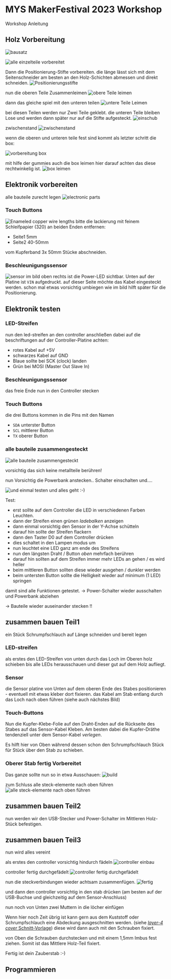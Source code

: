 # MYS MakerFestival 2023 Workshop

Workshop Anleitung

## Holz Vorbereitung

![bausatz](<./01 prepare wood/20230914_130242.jpg>)

![alle einzelteile vorbereitet](<./01 prepare wood/20230914_131258.jpg>)

Dann die Positionierung-Stifte vorbereiten.
die länge lässt sich mit dem Seitenschneider am besten an den Holz-Schichten abmessen und direkt schneiden.
![Positionierungsstifte](<./01 prepare wood/20230914_131637.jpg>)

nun die oberen Teile Zusammenleimen
![obere Teile leimen](<./01 prepare wood/20230914_132415.jpg>)

dann das gleiche spiel mit den unteren teilen
![untere Teile Leimen](<./01 prepare wood/20230914_132658.jpg>)

bei diesen Teilen werden nur Zwei Teile geklebt.
die unteren Teile bleiben Lose und werden dann später nur auf die Stifte aufgesteckt.
![einschub](<./01 prepare wood/20230914_132841.jpg>)

zwischenstand
![zwischenstand](<./01 prepare wood/20230914_133349.jpg>)

wenn die oberen und unteren teile fest sind kommt als letzter schritt die box:

![vorbereitung box](<./01 prepare wood/20230914_133451.jpg>)

mit hilfe der gummies auch die box leimen
hier darauf achten das diese rechtwinkelig ist.
![box leimen](<./01 prepare wood/20230914_133952.jpg>)

## Elektronik vorbereiten

<!-- LED-Streifen
![LED-Streifen](<pictures/03 test electronics/20230913_132513_HDR.jpg>)
Controller
![Controller](<pictures/03 test electronics/20230916_224711.jpg>)
adapter
![adapter](<pictures/03 test electronics/20230917_012738.jpg>) -->

alle bauteile zurecht legen
![electronic parts](<./03 test electronics/20230922_181443.jpg>)

### Touch Buttons

![Enameled copper wire lengths](<./02 solder electronics/20230915_122823_mod.png>)
bitte die lackierung mit feinem Schleifpapier (320) an beiden Enden entfernen:

-   Seite1 5mm
-   Seite2 40-50mm

vom Kupferband 3x 50mm Stücke abschneiden.
### Beschleunigungssensor

![sensor](<./03 test electronics/20230923_001833.jpg>)
im bild oben rechts ist die Power-LED sichtbar.
Unten auf der Platine ist `VIN` aufgedruckt.
auf dieser Seite möchte das Kabel eingesteckt werden.
schon mal etwas vorsichtig umbiegen wie im bild hilft später für die Positionierung.
## Elektronik testen

### LED-Streifen

nun den led-streifen an den controller anschließen
dabei auf die beschriftungen auf der Controller-Platine achten:

-   rotes Kabel auf +5V
-   schwarzes Kabel auf GND
-   Blaue sollte bei SCK (clock) landen
-   Grün bei MOSI (Master Out Slave In)

### Beschleunigungssensor

das freie Ende nun in den Controller stecken

### Touch Buttons
die drei Buttons kommen in die Pins mit den Namen 
- `SDA` unterster Button
- `SCL` mittlerer Button
- `TX`  oberer Button

### alle bauteile zusammengesteckt
![alle bauteile zusammengesteckt](<./03 test electronics/20230923_011729.jpg>) 

vorsichtig das sich keine metallteile berühren!

nun Vorsichtig die Powerbank anstecken..
Schalter einschalten
und....

![und einmal testen](<./03 test electronics/20230923_011821.jpg>)
und alles geht :-)

Test: 
- erst sollte auf dem Controller die LED in verschiedenen Farben Leuchten.
- dann der Streifen einen grünen *ladebalken* anzeigen
- dann einmal vorsichtig den Sensor in der Y-Achse schütteln
- darauf hin sollte der Streifen flackern
- dann den Taster D0 auf dem Controller drücken
- dies schaltet in den Lampen modus um
- nun leuchtet eine LED ganz am ende des Streifens
- nun den längsten Draht / Button *oben* mehrfach berühren
- darauf hin sollten auf dem Streifen immer mehr LEDs an gehen / es wird heller
- beim mittleren Button sollten diese wieder ausgehen / dunkler werden
- beim untersten Button sollte die Helligkeit wieder auf minimum (1 LED) springen

damit sind alle Funktionen  getestet.
→ Power-Schalter wieder ausschalten und Powerbank abziehen

→ Bauteile wieder auseinander stecken !!
## zusammen bauen Teil1

ein Stück Schrumpfschlauch auf Länge schneiden und bereit legen
### LED-streifen
als erstes den LED-Streifen von unten durch das Loch im Oberen holz schieben bis alle LEDs herausschauen und dieser gut auf dem Holz aufliegt.

### Sensor
die Sensor platine von Unten auf dem oberen Ende des Stabes positionieren - eventuell mit etwas kleber dort fixieren.
das Kabel am Stab entlang durch das Loch nach oben führen (siehe auch nächstes Bild)

### Touch-Buttons
Nun die Kupfer-Klebe-Folie auf den Draht-Enden auf die Rückseite des Stabes auf das Sensor-Kabel Kleben.
Am besten dabei die Kupfer-Dräthe tendenziell unter dem Sensor-Kabel *verlegen*.

Es hilft hier von Oben während dessen schon den Schrumpfschlauch Stück für Stück über den Stab zu schieben.

### Oberer Stab fertig Vorbereitet

Das ganze sollte nun so in etwa Ausschauen:
![build](<./04 build/20230915_124936.jpg>) 

zum Schluss alle steck-elemente nach oben führen
![alle steck-elemente nach oben führen](<./04 build/20230915_125104.jpg>) 

## zusammen bauen Teil2

nun werden wir den USB-Stecker und Power-Schalter im Mittleren Holz-Stück befestigen.


## zusammen bauen Teil3
nun wird alles vereint

als erstes den controller vorsichtig hindurch fädeln
![controller einbau](<./04 build/20230915_125136.jpg>) 

controller fertig durchgefädelt
![controller fertig durchgefädelt](<./04 build/20230915_125200.jpg>)

nun die steckverbindungen wieder achtsam zusammenfügen.
![fertig](<./04 build/20230915_125415.jpg>)

und dann den controller vorsichtig in den stab drücken
(am besten auf der USB-Buchse und gleichzeitig auf dem Sensor-Anschluss)

<!-- BILD einfügen -->

nun noch von Unten zwei Muttern in die löcher einfügen 

Wenn hier noch Zeit übrig ist kann gern aus dem Kuststoff oder Schrumpfschlauch eine Abdeckung ausgeschnitten werden. (siehe [*layer-4 cover* Schnitt-Vorlage](../../hw/case/export/case_layer-4_mod_small_cover.svg))
diese wird dann auch mit den Schrauben fixiert.

von Oben die Schrauben durchstecken und mit einem 1,5mm Imbus fest ziehen.
Somit ist das Mittlere Holz-Teil fixiert.

Fertig ist dein Zauberstab :-)

## Programmieren

<!-- TODO -->

